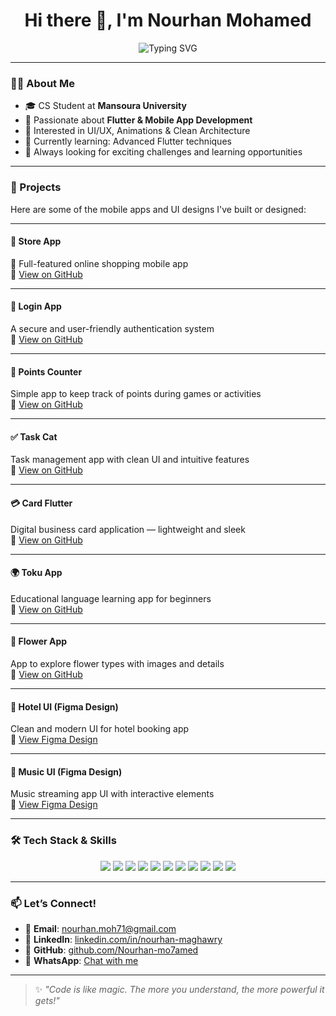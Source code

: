 <h1 align="center">Hi there 👋, I'm Nourhan Mohamed</h1>

<p align="center">
  <img src="https://readme-typing-svg.herokuapp.com?font=Fira+Code&duration=3000&pause=1000&center=true&vCenter=true&width=435&lines=Flutter+Developer+%F0%9F%90%BB;Computer+Science+Student+%F0%9F%8E%93;Passionate+about+Mobile+Apps+%F0%9F%92%BB;Open+to+Internships+%E2%9C%8C%EF%B8%8F" alt="Typing SVG" />
</p>

---

### 👩‍💻 About Me

- 🎓 CS Student at **Mansoura University**
- 💙 Passionate about **Flutter & Mobile App Development**
- 🧩 Interested in UI/UX, Animations & Clean Architecture
- 🌱 Currently learning: Advanced Flutter techniques
- 🚀 Always looking for exciting challenges and learning opportunities

---

### 🚀 Projects

Here are some of the mobile apps and UI designs I've built or designed:

---

#### 📱 **Store App**
🛒 Full-featured online shopping mobile app  
🔗 [View on GitHub](https://github.com/Nourhan-mo7amed/Store-app.git)

---

#### 🔐 **Login App**
A secure and user-friendly authentication system  
🔗 [View on GitHub](https://github.com/Nourhan-mo7amed/Login.git)

---

#### 🎯 **Points Counter**
Simple app to keep track of points during games or activities  
🔗 [View on GitHub](https://github.com/Nourhan-mo7amed/Points-Counter.git)

---

#### ✅ **Task Cat**
Task management app with clean UI and intuitive features  
🔗 [View on GitHub](https://github.com/Nourhan-mo7amed/Task-Cat.git)

---

#### 💳 **Card Flutter**
Digital business card application — lightweight and sleek  
🔗 [View on GitHub](https://github.com/Nourhan-mo7amed/Card-FLUTTER.git)

---

#### 🌍 **Toku App**
Educational language learning app for beginners  
🔗 [View on GitHub](https://github.com/Nourhan-mo7amed/Toku-App.git)

---

#### 🌸 **Flower App**
App to explore flower types with images and details  
🔗 [View on GitHub](https://github.com/Nourhan-mo7amed/flower.git)

---

#### 🏨 **Hotel UI (Figma Design)**
Clean and modern UI for hotel booking app  
🎨 [View Figma Design](https://www.figma.com/proto/h5aveDuhemMjvTv4PNjEdc/hotel?page-id=0%3A1)

---

#### 🎵 **Music UI (Figma Design)**
Music streaming app UI with interactive elements  
🎨 [View Figma Design](https://www.figma.com/proto/o9tcn5aPgp4pdjne0RCu9M/music?page-id=0%3A286)

---

### 🛠 Tech Stack & Skills

<p align="center">
  <img src="https://img.shields.io/badge/Flutter-02569B?style=for-the-badge&logo=flutter&logoColor=white" />
  <img src="https://img.shields.io/badge/Dart-0175C2?style=for-the-badge&logo=dart&logoColor=white" />
  <img src="https://img.shields.io/badge/C%23-68217A?style=for-the-badge&logo=csharp&logoColor=white" />
  <img src="https://img.shields.io/badge/C++-00599C?style=for-the-badge&logo=c%2B%2B&logoColor=white" />
  <img src="https://img.shields.io/badge/HTML5-E34F26?style=for-the-badge&logo=html5&logoColor=white" />
  <img src="https://img.shields.io/badge/CSS3-1572B6?style=for-the-badge&logo=css3&logoColor=white" />
  <img src="https://img.shields.io/badge/Figma-F24E1E?style=for-the-badge&logo=figma&logoColor=white" />
  <img src="https://img.shields.io/badge/API-Integration-orange?style=for-the-badge" />
  <img src="https://img.shields.io/badge/UI/UX-Design-blueviolet?style=for-the-badge" />
  <img src="https://img.shields.io/badge/OOP-Principles-critical?style=for-the-badge" />
  <img src="https://img.shields.io/badge/Problem%20Solving-brightgreen?style=for-the-badge" />
</p>

---

### 📫 Let’s Connect!

- 📧 **Email**: [nourhan.moh71@gmail.com](mailto:nourhan.moh71@gmail.com)  
- 💼 **LinkedIn**: [linkedin.com/in/nourhan-maghawry](https://www.linkedin.com/in/nourhan-maghawry-bb3157316)  
- 🐙 **GitHub**: [github.com/Nourhan-mo7amed](https://github.com/Nourhan-mo7amed)  
- 💬 **WhatsApp**: [Chat with me](https://wa.me/+201224146857)

---
> ✨ *"Code is like magic. The more you understand, the more powerful it gets!"*


